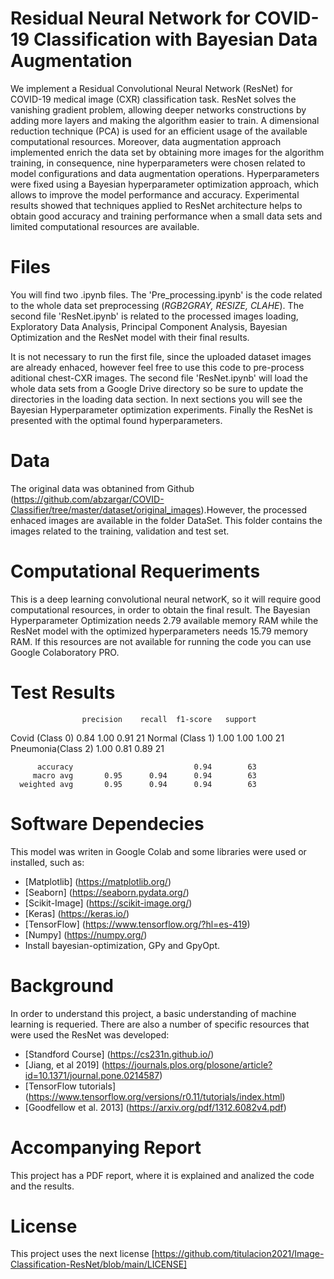 # Residual Neural Network for COVID-19 Classification with Bayesian Data Augmentation
We implement a Residual Convolutional Neural Network (ResNet) for COVID-19 medical image (CXR) classification task. 
ResNet solves the vanishing gradient problem, allowing deeper networks constructions by adding more layers and making the algorithm easier to train.
A dimensional reduction technique (PCA) is used for an efficient usage of the available computational resources. 
Moreover, data augmentation approach implemented enrich the data set by obtaining more images for the algorithm training, 
in consequence, nine hyperparameters were chosen related to model configurations and data augmentation operations. 
Hyperparameters were fixed using a Bayesian hyperparameter optimization approach, which allows to improve the model performance and accuracy. 
Experimental results showed that techniques applied to ResNet architecture helps to obtain good accuracy and training performance when a small
data sets and limited computational resources are available.

# Files
You will find two .ipynb files. The 'Pre_processing.ipynb' is the code related to the whole data set preprocessing (*RGB2GRAY, RESIZE, CLAHE*). The second file 'ResNet.ipynb' is related to the processed images loading, Exploratory Data Analysis, Principal Component Analysis, Bayesian Optimization and the ResNet model with their final results.

It is not necessary to run the first file, since the uploaded dataset images are already enhaced, however feel free to use this code to pre-process aditional chest-CXR images. The second file 'ResNet.ipynb' will load the whole data sets from a Google Drive directory so be sure to update the directories in the loading data section. In next sections you will see the Bayesian Hyperparameter optimization experiments. Finally the ResNet is presented with the optimal found hyperparameters.

# Data
The original data was obtanined from Github (https://github.com/abzargar/COVID-Classifier/tree/master/dataset/original_images).However, the processed enhaced images are available in the folder DataSet. This folder contains the images related to the training, validation and test set. 

# Computational Requeriments
This is a deep learning convolutional neural networK, so it will require good computational resources, in order to obtain the final result. The Bayesian Hyperparameter Optimization needs 2.79 available memory RAM while the ResNet model with the optimized hyperparameters needs 15.79 memory RAM. If this resources are not available for running the code you can use Google Colaboratory PRO.
# Test Results

                    precision    recall  f1-score   support

   Covid (Class 0)       0.84      1.00      0.91        21
  Normal (Class 1)       1.00      1.00      1.00        21
Pneumonia(Class 2)       1.00      0.81      0.89        21

          accuracy                           0.94        63
         macro avg       0.95      0.94      0.94        63
      weighted avg       0.95      0.94      0.94        63


# Software Dependecies
This model was writen in Google Colab and some libraries were used or installed, such as:
 - [Matplotlib] (https://matplotlib.org/)
 - [Seaborn] (https://seaborn.pydata.org/)
 - [Scikit-Image] (https://scikit-image.org/)
 - [Keras] (https://keras.io/)
 - [TensorFlow] (https://www.tensorflow.org/?hl=es-419)
 - [Numpy] (https://numpy.org/)
 - Install bayesian-optimization, GPy and GpyOpt.

# Background
In order to understand this project, a basic understanding of machine learning is requeried. There are also a number of specific resources that were used the ResNet
was developed:
- [Standford Course] (https://cs231n.github.io/)
- [Jiang, et al 2019] (https://journals.plos.org/plosone/article?id=10.1371/journal.pone.0214587)
- [TensorFlow tutorials] (https://www.tensorflow.org/versions/r0.11/tutorials/index.html)
- [Goodfellow et al. 2013] (https://arxiv.org/pdf/1312.6082v4.pdf)

# Accompanying Report
This project has a PDF report, where it is explained and analized the code and the results. 

# License
This project uses the next license [https://github.com/titulacion2021/Image-Classification-ResNet/blob/main/LICENSE]

